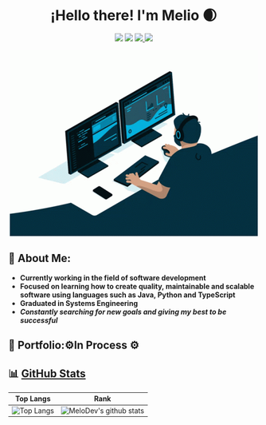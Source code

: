 <h1 align="center">
  ¡Hello there! I'm Melio 🌒 
</h1>
<p align="center">
  <img src="https://komarev.com/ghpvc/?username=MeloDev2111&color=orange">
  <img src="https://img.shields.io/badge/Data%20Science-Enthusiast-F5E277?style=flat-square">
  <a href="https://www.linkedin.com/in/melio-diaz-diaz/" target="_blank">
    <img src="https://img.shields.io/badge/LinkedIn-0077B5?style=flat-square&logo=linkedin&logoColor=white">
  </a>
  <a href="https://github.com/MeloDev2111?tab=followers" target="_blank">
    <img src="https://img.shields.io/github/followers/MeloDev2111.svg?style=social&label=Follow&maxAge=2592000">
  </a>
</p>
<p align="center">
  <img src="images/coding.gif">
</p>

## 🌚 About Me:
- **Currently working in the field of software development**
- **Focused on learning how to create quality, maintainable and scalable software using languages such as Java, Python and TypeScript**
- **Graduated in Systems Engineering**
- ___Constantly searching for new goals and giving my best to be successful___

## 📜 Portfolio:⚙️In Process ⚙️
[comment]: <> ( corchete Click Aquí corchete parantesis http://melodev.vercel.app parantesis )

## 📊 [GitHub Stats](https://github.com/anuraghazra/github-readme-stats) 

| Top Langs | Rank |
| --------- | ----   | 
| ![Top Langs](https://github-readme-stats.vercel.app/api/top-langs/?username=MeloDev2111&count_private=false&hide=Blade&theme=ayu-mirage&layout=compact)  | ![MeloDev's github stats](https://github-readme-stats.vercel.app/api?username=MeloDev2111&hide=contribs,issues&include_all_commits=false&show_icons=false&theme=ayu-mirage)|
